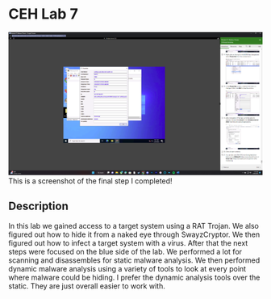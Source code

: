 <h1>CEH Lab 7</h1>


![Image Alt](https://github.com/DannyRRios/CEH-Lab-7/blob/714eaa9d696d63aa4e9addb52448da001faf14ee/Lab7-1.png)
This is a screenshot of the final step I completed! 

<h2>Description</h2>
In this lab we gained access to a target system using a RAT Trojan. We also figured out how to hide it from a naked eye through SwayzCryptor. We then figured out how to infect a target system with a virus. After that the next steps were focused on the blue side of the lab. We performed a lot for scanning and disassembles for static malware analysis. We then performed dynamic malware analysis using a variety of tools to look at every point where malware could be hiding. I prefer the dynamic analysis tools over the static. They are just overall easier to work with.
<br />
